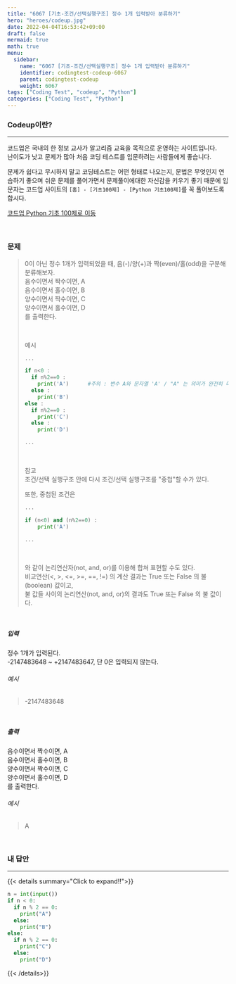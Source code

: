 ```yaml
---
title: "6067 [기초-조건/선택실행구조] 정수 1개 입력받아 분류하기"
hero: "heroes/codeup.jpg"
date: 2022-04-04T16:53:42+09:00
draft: false
mermaid: true
math: true
menu:
  sidebar:
    name: "6067 [기초-조건/선택실행구조] 정수 1개 입력받아 분류하기"
    identifier: codingtest-codeup-6067
    parent: codingtest-codeup
    weight: 6067
tags: ["Coding Test", "codeup", "Python"]
categories: ["Coding Test", "Python"]
---
```


### Codeup이란?
---
코드업은 국내의 한 정보 교사가 알고리즘 교육을 목적으로 운영하는 사이트입니다.\
난이도가 낮고 문제가 많아 처음 코딩 테스트를 입문하려는 사람들에게 좋습니다.

문제가 쉽다고 무시하지 말고 코딩테스트는 어떤 형태로 나오는지, 문법은 무엇인지 연습하기 좋으며 쉬운 문제를 풀어가면서 문제풀이에대한 자신감을 키우기 좋기 때문에 입문자는 코드업 사이트의 `[홈] - [기초100제] - [Python 기초100제]`를 꼭 풀어보도록 합시다.

[코드업 Python 기초 100제로 이동](https://codeup.kr/problemsetsol.php?psid=33)


&nbsp;

### 문제
> 0이 아닌 정수 1개가 입력되었을 때, 음(-)/양(+)과 짝(even)/홀(odd)을 구분해 분류해보자.\
> 음수이면서 짝수이면, A\
> 음수이면서 홀수이면, B\
> 양수이면서 짝수이면, C\
> 양수이면서 홀수이면, D\
> 를 출력한다.
> 
> &nbsp;
> 
> 예시
> ```python
> ...
> 
> if n<0 :
>   if n%2==0 :
>     print('A')      #주의 : 변수 A와 문자열 'A' / "A" 는 의미가 완전히 다르다. 
>   else :
>     print('B')
> else :
>   if n%2==0 :
>     print('C')
>   else :
>     print('D')
> 
> ...
> ```
> 
> &nbsp;
> 
> 참고\
> 조건/선택 실행구조 안에 다시 조건/선택 실행구조를 "중첩"할 수가 있다.
> 
> 또한, 중첩된 조건은
> ```python
> ...
> 
> if (n<0) and (n%2==0) :
>     print('A')
> 
> ...
> ```
> 
> &nbsp;
> 
> 와 같이 논리연산자(not, and, or)를 이용해 합쳐 표현할 수도 있다.\
> 비교연산(<, >, <=, >=, ==, !=) 의 계산 결과는 True 또는 False 의 불(boolean) 값이고,\
> 불 값들 사이의 논리연산(not, and, or)의 결과도 True 또는 False 의 불 값이다.

&nbsp;

##### 입력
정수 1개가 입력된다.\
-2147483648 ~ +2147483647, 단 0은 입력되지 않는다.
###### 예시
> -2147483648

&nbsp;

##### 출력
음수이면서 짝수이면, A\
음수이면서 홀수이면, B\
양수이면서 짝수이면, C\
양수이면서 홀수이면, D\
를 출력한다.
###### 예시
> A

&nbsp;

### 내 답안
---
{{< details summary="Click to expand!!">}}
```python
n = int(input())
if n < 0:
  if n % 2 == 0:
    print("A")
  else:
    print("B")
else:
  if n % 2 == 0:
    print("C")
  else:
    print("D")
```
{{< /details>}}